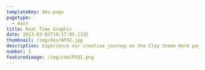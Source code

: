 ```yaml
---
templateKey: dev-page
pagetype:
  - main
title: Real Time Graphic
date: 2023-03-02T10:17:05.133Z
thumbnail: /img/dev/WF02.jpg
description: Experience our creative journey on the Clay theme Work page. Explore our portfolio and witness the artistry behind our projects.
number: 1
featuredimage: /img/cam/PS01.png
---
```



